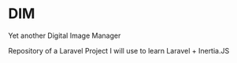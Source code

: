 # DIM
Yet another Digital Image Manager

Repository of a Laravel Project I will use to learn Laravel + Inertia.JS
